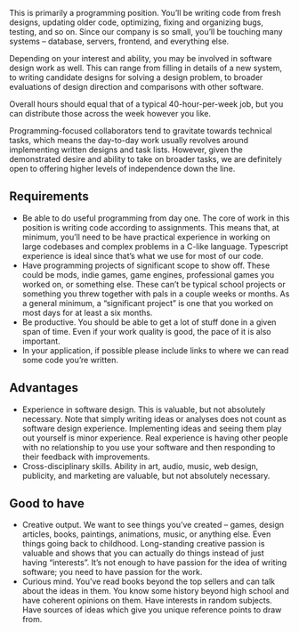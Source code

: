 This is primarily a programming position. You’ll be writing code from fresh designs, updating older code, optimizing, fixing and organizing bugs, testing, and so on. Since our company is so small, you’ll be touching many systems – database, servers, frontend, and everything else.

Depending on your interest and ability, you may be involved in software design work as well. This can range from filling in details of a new system, to writing candidate designs for solving a design problem, to broader evaluations of design direction and comparisons with other software.

Overall hours should equal that of a typical 40-hour-per-week job, but you can distribute those across the week however you like.

Programming-focused collaborators tend to gravitate towards technical tasks, which means the day-to-day work usually revolves around implementing written designs and task lists. However, given the demonstrated desire and ability to take on broader tasks, we are definitely open to offering higher levels of independence down the line.

## Requirements

- Be able to do useful programming from day one. The core of work in this position is writing code according to assignments. This means that, at minimum, you’ll need to be have practical experience in working on large codebases and complex problems in a C-like language. Typescript experience is ideal since that’s what we use for most of our code.
- Have programming projects of significant scope to show off. These could be mods, indie games, game engines, professional games you worked on, or something else. These can’t be typical school projects or something you threw together with pals in a couple weeks or months. As a general minimum, a “significant project” is one that you worked on most days for at least a six months.
- Be productive. You should be able to get a lot of stuff done in a given span of time. Even if your work quality is good, the pace of it is also important.
- In your application, if possible please include links to where we can read some code you’re written. 

## Advantages

- Experience in software design. This is valuable, but not absolutely necessary. Note that simply writing ideas or analyses does not count as software design experience. Implementing ideas and seeing them play out yourself is minor experience. Real experience is having other people with no relationship to you use your software and then responding to their feedback with improvements.
- Cross-disciplinary skills. Ability in art, audio, music, web design, publicity, and marketing are valuable, but not absolutely necessary.

## Good to have

- Creative output. We want to see things you’ve created – games, design articles, books, paintings, animations, music, or anything else. Even things going back to childhood. Long-standing creative passion is valuable and shows that you can actually do things instead of just having “interests”. It’s not enough to have passion for the idea of writing software; you need to have passion for the work.
- Curious mind. You’ve read books beyond the top sellers and can talk about the ideas in them. You know some history beyond high school and have coherent opinions on them. Have interests in random subjects. Have sources of ideas which give you unique reference points to draw from.
